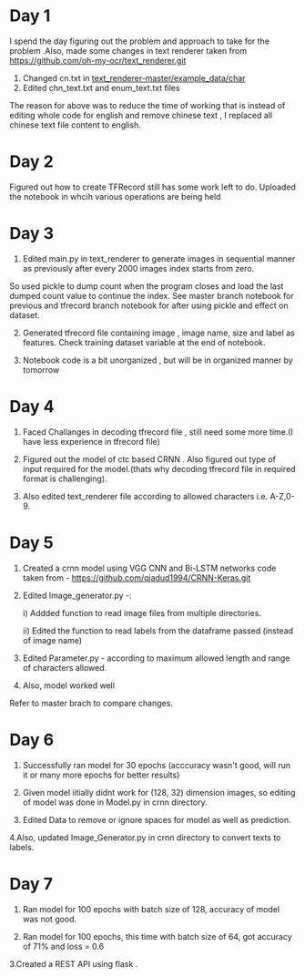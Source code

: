# Day 1
I spend the day figuring out the problem and approach to take for the problem .Also, made some changes in text renderer taken from https://github.com/oh-my-ocr/text_renderer.git
1. Changed cn.txt in [text_renderer-master/example_data/char](text_renderer-master/example_data/char)
2. Edited chn_text.txt and enum_text.txt files 

The reason for above was to reduce the time of working that is instead of editing whole code for english and remove chinese text , I replaced all chinese text file content to english.

# Day 2
Figured out how to create TFRecord still has some work left to do. 
Uploaded the notebook in whcih various operations are being held 

# Day 3
1. Edited main.py in text_renderer to generate images in sequential manner as previously after every 2000 images index starts from zero.

  So used pickle to dump count when the program closes and load the last dumped count value to continue the index.
  See master branch notebook for previous and tfrecord branch notebook for after using pickle and effect on dataset.

2. Generated tfrecord file containing image , image name, size and label as features.
   Check training dataset variable at the end of notebook.

3. Notebook code is a bit unorganized , but will be in organized manner by tomorrow

# Day 4 
1. Faced Challanges in decoding tfrecord file , still need some more time.(I have less experience in tfrecord file)

2. Figured out the model of ctc based CRNN . Also figured out type of input required for the model.(thats why decoding tfrecord file in required format is challenging).

3. Also edited text_renderer file according to allowed characters i.e. A-Z,0-9.

# Day 5
1. Created a crnn model using VGG CNN and Bi-LSTM networks code taken from - https://github.com/qjadud1994/CRNN-Keras.git

2. Edited Image_generator.py -:
  
    i) Addded function to read image files from multiple directories.
  
    ii) Edited the function to read labels from the dataframe passed (instead of image name)

3. Edited Parameter.py - according to maximum allowed length and range of characters allowed.

4. Also, model worked well

Refer to master brach to compare changes.

# Day 6 
1. Successfully ran model for 30 epochs (acccuracy wasn't good, will run it or many more epochs for better results)

2. Given model iitially didnt work for (128, 32) dimension images, so editing of model was done in Model.py in crnn directory.

3. Edited Data to remove or ignore spaces for model as well as prediction.

4.Also, updated Image_Generator.py in crnn directory to convert texts to labels.

# Day 7 
1. Ran model for 100 epochs with batch size of 128, accuracy of model was not good.

2. Ran model for 100 epochs, this time with batch size of 64, got accuracy of 71% and loss = 0.6

3.Created a REST API using flask .
